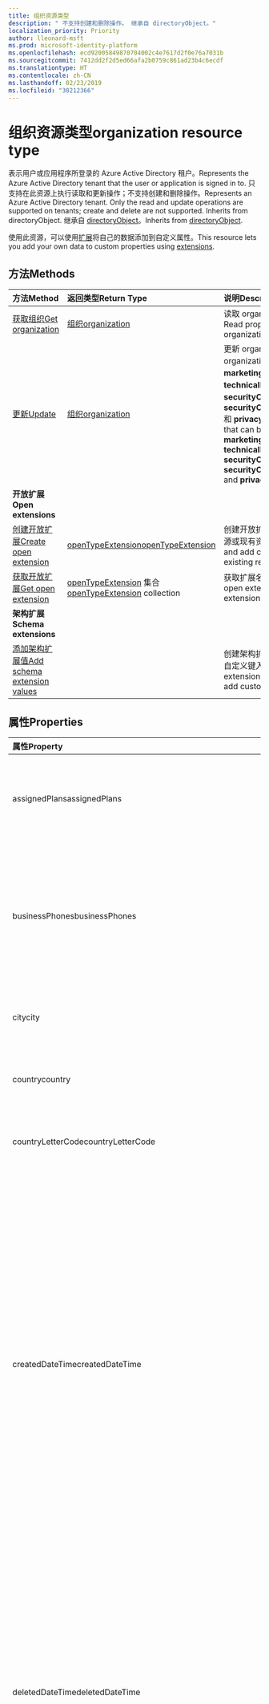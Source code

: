 ```yaml
---
title: 组织资源类型
description: " 不支持创建和删除操作。 继承自 directoryObject。"
localization_priority: Priority
author: lleonard-msft
ms.prod: microsoft-identity-platform
ms.openlocfilehash: ecd92005849870704002c4e7617d2f0e76a7031b
ms.sourcegitcommit: 7412dd2f2d5ed66afa2b0759c861ad23b4c6ecdf
ms.translationtype: HT
ms.contentlocale: zh-CN
ms.lasthandoff: 02/23/2019
ms.locfileid: "30212366"
---
```

# <a name="organization-resource-type"></a><span data-ttu-id="08f57-104">组织资源类型</span><span class="sxs-lookup"><span data-stu-id="08f57-104">organization resource type</span></span>

<span data-ttu-id="08f57-105">表示用户或应用程序所登录的 Azure Active Directory 租户。</span><span class="sxs-lookup"><span data-stu-id="08f57-105">Represents the Azure Active Directory tenant that the user or application is signed in to.</span></span> <span data-ttu-id="08f57-106">只支持在此资源上执行读取和更新操作；不支持创建和删除操作。</span><span class="sxs-lookup"><span data-stu-id="08f57-106">Represents an Azure Active Directory tenant. Only the read and update operations are supported on tenants; create and delete are not supported. Inherits from directoryObject.</span></span> <span data-ttu-id="08f57-107">继承自 [directoryObject](directoryobject.md)。</span><span class="sxs-lookup"><span data-stu-id="08f57-107">Inherits from [directoryObject](directoryobject.md).</span></span>

<span data-ttu-id="08f57-108">使用此资源，可以使用[扩展](/graph/extensibility-overview)将自己的数据添加到自定义属性。</span><span class="sxs-lookup"><span data-stu-id="08f57-108">This resource lets you add your own data to custom properties using [extensions](/graph/extensibility-overview).</span></span>

## <a name="methods"></a><span data-ttu-id="08f57-109">方法</span><span class="sxs-lookup"><span data-stu-id="08f57-109">Methods</span></span>

| <span data-ttu-id="08f57-110">方法</span><span class="sxs-lookup"><span data-stu-id="08f57-110">Method</span></span>       | <span data-ttu-id="08f57-111">返回类型</span><span class="sxs-lookup"><span data-stu-id="08f57-111">Return Type</span></span>  |<span data-ttu-id="08f57-112">说明</span><span class="sxs-lookup"><span data-stu-id="08f57-112">Description</span></span>|
|:---------------|:--------|:----------|
|[<span data-ttu-id="08f57-113">获取组织</span><span class="sxs-lookup"><span data-stu-id="08f57-113">Get organization</span></span>](../api/organization-get.md) | [<span data-ttu-id="08f57-114">组织</span><span class="sxs-lookup"><span data-stu-id="08f57-114">organization</span></span>](organization.md) |<span data-ttu-id="08f57-115">读取 organization 对象的属性和关系。</span><span class="sxs-lookup"><span data-stu-id="08f57-115">Read properties and relationships of organization object.</span></span>|
|[<span data-ttu-id="08f57-116">更新</span><span class="sxs-lookup"><span data-stu-id="08f57-116">Update</span></span>](../api/organization-update.md) | [<span data-ttu-id="08f57-117">组织</span><span class="sxs-lookup"><span data-stu-id="08f57-117">organization</span></span>](organization.md)  |<span data-ttu-id="08f57-118">更新 organization 对象。</span><span class="sxs-lookup"><span data-stu-id="08f57-118">Update organization object.</span></span> <span data-ttu-id="08f57-119">可更新的限定属性：**marketingNotificationMails**、**technicalNotificationMails**、**securityComplianceNotificationMails**、**securityComplianceNotificationPhones** 和 **privacyProfile**。</span><span class="sxs-lookup"><span data-stu-id="08f57-119">The only properties that can be updated are: **marketingNotificationMails**, **technicalNotificationMails**, **securityComplianceNotificationMails**, **securityComplianceNotificationPhones** and **privacyProfile**.</span></span> |
|<span data-ttu-id="08f57-120">**开放扩展**</span><span class="sxs-lookup"><span data-stu-id="08f57-120">**Open extensions**</span></span>| 
|[<span data-ttu-id="08f57-121">创建开放扩展</span><span class="sxs-lookup"><span data-stu-id="08f57-121">Create open extension</span></span>](../api/opentypeextension-post-opentypeextension.md) |[<span data-ttu-id="08f57-122">openTypeExtension</span><span class="sxs-lookup"><span data-stu-id="08f57-122">openTypeExtension</span></span>](opentypeextension.md)| <span data-ttu-id="08f57-123">创建开放扩展，并将自定义属性添加到新资源或现有资源。</span><span class="sxs-lookup"><span data-stu-id="08f57-123">Create an open extension and add custom properties to a new or existing resource.</span></span>|
|[<span data-ttu-id="08f57-124">获取开放扩展</span><span class="sxs-lookup"><span data-stu-id="08f57-124">Get open extension</span></span>](../api/opentypeextension-get.md) |<span data-ttu-id="08f57-125">[openTypeExtension](opentypeextension.md) 集合</span><span class="sxs-lookup"><span data-stu-id="08f57-125">[openTypeExtension](opentypeextension.md) collection</span></span>| <span data-ttu-id="08f57-126">获取扩展名称标识的开放扩展。</span><span class="sxs-lookup"><span data-stu-id="08f57-126">Get an open extension identified by the extension name.</span></span>|
|<span data-ttu-id="08f57-127">**架构扩展**</span><span class="sxs-lookup"><span data-stu-id="08f57-127">**Schema extensions**</span></span>| 
|[<span data-ttu-id="08f57-128">添加架构扩展值</span><span class="sxs-lookup"><span data-stu-id="08f57-128">Add schema extension values</span></span>](/graph/extensibility-schema-groups) || <span data-ttu-id="08f57-129">创建架构扩展定义，然后使用它向资源添加自定义键入数据。</span><span class="sxs-lookup"><span data-stu-id="08f57-129">Create a schema extension definition and then use it to add custom typed data to a resource.</span></span>|

## <a name="properties"></a><span data-ttu-id="08f57-130">属性</span><span class="sxs-lookup"><span data-stu-id="08f57-130">Properties</span></span>

| <span data-ttu-id="08f57-131">属性</span><span class="sxs-lookup"><span data-stu-id="08f57-131">Property</span></span>                             | <span data-ttu-id="08f57-132">类型</span><span class="sxs-lookup"><span data-stu-id="08f57-132">Type</span></span>                                                              | <span data-ttu-id="08f57-133">说明</span><span class="sxs-lookup"><span data-stu-id="08f57-133">Description</span></span>                                                                                                                                                                                                                                                                          |
|:-------------------------------------|:------------------------------------------------------------------|:-------------------------------------------------------------------------------------------------------------------------------------------------------------------------------------------------------------------------------------------------------------------------------------|
| <span data-ttu-id="08f57-134">assignedPlans</span><span class="sxs-lookup"><span data-stu-id="08f57-134">assignedPlans</span></span>                        | <span data-ttu-id="08f57-135">[assignedPlan](assignedplan.md) 集合</span><span class="sxs-lookup"><span data-stu-id="08f57-135">[assignedPlan](assignedplan.md) collection</span></span>                        | <span data-ttu-id="08f57-p104">与租户相关的服务计划的集合。不可为空。</span><span class="sxs-lookup"><span data-stu-id="08f57-p104">The collection of service plans associated with the tenant. Not nullable.</span></span>                                                                                                                                                                                                            |
| <span data-ttu-id="08f57-138">businessPhones</span><span class="sxs-lookup"><span data-stu-id="08f57-138">businessPhones</span></span>                      | <span data-ttu-id="08f57-139">字符串集合</span><span class="sxs-lookup"><span data-stu-id="08f57-139">String collection</span></span>                                         | <span data-ttu-id="08f57-140">组织的电话号码。</span><span class="sxs-lookup"><span data-stu-id="08f57-140">Telephone number for the organization</span></span> <span data-ttu-id="08f57-141">注意：虽然这是字符串集合，但是只能为该属性设置一个号码。</span><span class="sxs-lookup"><span data-stu-id="08f57-141">Note: Although this is a string collection, only one number can be set for this property.</span></span>                                                                                            |
| <span data-ttu-id="08f57-142">city</span><span class="sxs-lookup"><span data-stu-id="08f57-142">city</span></span>                                 | <span data-ttu-id="08f57-143">String</span><span class="sxs-lookup"><span data-stu-id="08f57-143">String</span></span>                                                            | <span data-ttu-id="08f57-144">组织地址所在的城市名称</span><span class="sxs-lookup"><span data-stu-id="08f57-144">City name of the address for the organization</span></span>                                                                                                                                                                                                                                        |
| <span data-ttu-id="08f57-145">country</span><span class="sxs-lookup"><span data-stu-id="08f57-145">country</span></span>                              | <span data-ttu-id="08f57-146">字符串</span><span class="sxs-lookup"><span data-stu-id="08f57-146">String</span></span>                                                            | <span data-ttu-id="08f57-147">组织地址所在的国家/地区名称。</span><span class="sxs-lookup"><span data-stu-id="08f57-147">Country/region name of the address for the organization</span></span>                                                                                                                                                                                                                              |
| <span data-ttu-id="08f57-148">countryLetterCode</span><span class="sxs-lookup"><span data-stu-id="08f57-148">countryLetterCode</span></span>                    | <span data-ttu-id="08f57-149">字符串</span><span class="sxs-lookup"><span data-stu-id="08f57-149">String</span></span>                                                            | <span data-ttu-id="08f57-150">组织所在的国家/地区缩写</span><span class="sxs-lookup"><span data-stu-id="08f57-150">Country/region abbreviation for the organization</span></span>                                                                                                                                                                                                                                     |
|<span data-ttu-id="08f57-151">createdDateTime</span><span class="sxs-lookup"><span data-stu-id="08f57-151">createdDateTime</span></span>|<span data-ttu-id="08f57-152">DateTimeOffset</span><span class="sxs-lookup"><span data-stu-id="08f57-152">DateTimeOffset</span></span>| <span data-ttu-id="08f57-153">组织的创建时间戳。</span><span class="sxs-lookup"><span data-stu-id="08f57-153">Timestamp of when the group was created.</span></span> <span data-ttu-id="08f57-154">值无法修改，并在组织创建时自动填充。</span><span class="sxs-lookup"><span data-stu-id="08f57-154">The value cannot be modified and is automatically populated when the group is created.</span></span> <span data-ttu-id="08f57-155">时间戳类型表示采用 ISO 8601 格式的日期和时间信息，始终采用 UTC 时间。</span><span class="sxs-lookup"><span data-stu-id="08f57-155">The Timestamp type represents date and time information using ISO 8601 format and is always in UTC time.</span></span> <span data-ttu-id="08f57-156">例如，2014 年 1 月 1 日午夜 UTC 如下所示：`'2014-01-01T00:00:00Z'`。</span><span class="sxs-lookup"><span data-stu-id="08f57-156">For example, midnight UTC on Jan 1, 2014 would look like this: `'2014-01-01T00:00:00Z'`.</span></span> <span data-ttu-id="08f57-157">只读。</span><span class="sxs-lookup"><span data-stu-id="08f57-157">Read-only.</span></span> |
| <span data-ttu-id="08f57-158">deletedDateTime</span><span class="sxs-lookup"><span data-stu-id="08f57-158">deletedDateTime</span></span>                    | <span data-ttu-id="08f57-159">DateTimeOffset</span><span class="sxs-lookup"><span data-stu-id="08f57-159">DateTimeOffset</span></span>                                                    | <span data-ttu-id="08f57-160">表示采用 ISO 8601 格式创建 Azure AD 的日期和时间，始终采用 UTC 时间。</span><span class="sxs-lookup"><span data-stu-id="08f57-160">Represents date and time of when the Azure AD tenant was deleted using ISO 8601 format and is always in UTC time.</span></span> <span data-ttu-id="08f57-161">例如，2014 年 1 月 1 日午夜 UTC 如下所示：`'2014-01-01T00:00:00Z'`。</span><span class="sxs-lookup"><span data-stu-id="08f57-161">For example, midnight UTC on Jan 1, 2014 would look like this: `'2014-01-01T00:00:00Z'`.</span></span> <span data-ttu-id="08f57-162">只读。</span><span class="sxs-lookup"><span data-stu-id="08f57-162">Read-only.</span></span>                                                                                     |
|<span data-ttu-id="08f57-163">createdDateTime</span><span class="sxs-lookup"><span data-stu-id="08f57-163">createdDateTime</span></span>|<span data-ttu-id="08f57-164">DateTimeOffset</span><span class="sxs-lookup"><span data-stu-id="08f57-164">DateTimeOffset</span></span>| <span data-ttu-id="08f57-165">组织的创建时间戳。</span><span class="sxs-lookup"><span data-stu-id="08f57-165">Timestamp of when the group was created.</span></span> <span data-ttu-id="08f57-166">值无法修改，并在组织创建时自动填充。</span><span class="sxs-lookup"><span data-stu-id="08f57-166">The value cannot be modified and is automatically populated when the group is created.</span></span> <span data-ttu-id="08f57-167">时间戳类型表示采用 ISO 8601 格式的日期和时间信息，始终采用 UTC 时间。</span><span class="sxs-lookup"><span data-stu-id="08f57-167">The Timestamp type represents date and time information using ISO 8601 format and is always in UTC time.</span></span> <span data-ttu-id="08f57-168">例如，2014 年 1 月 1 日午夜 UTC 如下所示：`'2014-01-01T00:00:00Z'`。</span><span class="sxs-lookup"><span data-stu-id="08f57-168">For example, midnight UTC on Jan 1, 2014 would look like this: `'2014-01-01T00:00:00Z'`.</span></span> <span data-ttu-id="08f57-169">只读。</span><span class="sxs-lookup"><span data-stu-id="08f57-169">Read-only.</span></span> |
| <span data-ttu-id="08f57-170">displayName</span><span class="sxs-lookup"><span data-stu-id="08f57-170">displayName</span></span>                          | <span data-ttu-id="08f57-171">String</span><span class="sxs-lookup"><span data-stu-id="08f57-171">String</span></span>                                                            | <span data-ttu-id="08f57-172">租户的显示名称。</span><span class="sxs-lookup"><span data-stu-id="08f57-172">The display name for the tenant.</span></span>                                                                                                                                                                                                                                                     |
| <span data-ttu-id="08f57-173">id</span><span class="sxs-lookup"><span data-stu-id="08f57-173">id</span></span>                                   | <span data-ttu-id="08f57-174">字符串</span><span class="sxs-lookup"><span data-stu-id="08f57-174">String</span></span>                                                            | <span data-ttu-id="08f57-175">租户 ID，表示组织（或租户）的唯一标识符。</span><span class="sxs-lookup"><span data-stu-id="08f57-175">The tenant ID, a unique identifier representing the organization (or tenant).</span></span> <span data-ttu-id="08f57-176">继承自 [directoryObject](directoryobject.md)。</span><span class="sxs-lookup"><span data-stu-id="08f57-176">Inherited from [directoryObject](directoryobject.md).</span></span> <span data-ttu-id="08f57-177">键。</span><span class="sxs-lookup"><span data-stu-id="08f57-177">Key.</span></span> <span data-ttu-id="08f57-178">不可为 null。</span><span class="sxs-lookup"><span data-stu-id="08f57-178">Not nullable.</span></span> <span data-ttu-id="08f57-179">只读。</span><span class="sxs-lookup"><span data-stu-id="08f57-179">Read-only.</span></span>                                                                                                                                                            |
|<span data-ttu-id="08f57-180">isMultipleDataLocationsForServicesEnabled</span><span class="sxs-lookup"><span data-stu-id="08f57-180">isMultipleDataLocationsForServicesEnabled</span></span>|<span data-ttu-id="08f57-181">布尔值</span><span class="sxs-lookup"><span data-stu-id="08f57-181">Boolean</span></span>|<span data-ttu-id="08f57-182">如果组织支持多地理位置，则为 **true**；如果组织不支持多地理位置，则为 **false**；**为空**（默认）。</span><span class="sxs-lookup"><span data-stu-id="08f57-182">**true** if organization is Multi-Geo enabled; **false** if organization is not Multi-Geo enabled; **null** (default).</span></span> <span data-ttu-id="08f57-183">只读。</span><span class="sxs-lookup"><span data-stu-id="08f57-183">Read-only.</span></span> <span data-ttu-id="08f57-184">有关详细信息，请参阅 [OneDrive Online 多地理位置](https://docs.microsoft.com/sharepoint/dev/solution-guidance/multigeo-introduction)。</span><span class="sxs-lookup"><span data-stu-id="08f57-184">For more information, see [OneDrive Online Multi-Geo](https://docs.microsoft.com/sharepoint/dev/solution-guidance/multigeo-introduction).</span></span>|
| <span data-ttu-id="08f57-185">marketingNotificationEmails</span><span class="sxs-lookup"><span data-stu-id="08f57-185">marketingNotificationEmails</span></span>          | <span data-ttu-id="08f57-186">String collection</span><span class="sxs-lookup"><span data-stu-id="08f57-186">String collection</span></span>                                                 | <span data-ttu-id="08f57-187">不可为空。</span><span class="sxs-lookup"><span data-stu-id="08f57-187">Not nullable.</span></span>                                                                                                                                                                                                                                                                        |
| <span data-ttu-id="08f57-188">onPremisesLastSyncDateTime</span><span class="sxs-lookup"><span data-stu-id="08f57-188">onPremisesLastSyncDateTime</span></span>               | <span data-ttu-id="08f57-189">DateTimeOffset</span><span class="sxs-lookup"><span data-stu-id="08f57-189">DateTimeOffset</span></span>                                                    | <span data-ttu-id="08f57-190">租户上次与本地目录同步的时间和日期。</span><span class="sxs-lookup"><span data-stu-id="08f57-190">The time and date at which the tenant was last synced with the on-premise directory.</span></span> <span data-ttu-id="08f57-191">时间戳类型表示采用 ISO 8601 格式的日期和时间信息，始终采用 UTC 时间。</span><span class="sxs-lookup"><span data-stu-id="08f57-191">The Timestamp type represents date and time information using ISO 8601 format and is always in UTC time.</span></span> <span data-ttu-id="08f57-192">例如，2014 年 1 月 1 日午夜 UTC 如下所示：`'2014-01-01T00:00:00Z'`。</span><span class="sxs-lookup"><span data-stu-id="08f57-192">For example, midnight UTC on Jan 1, 2014 would look like this: `'2014-01-01T00:00:00Z'`.</span></span> <span data-ttu-id="08f57-193">只读。</span><span class="sxs-lookup"><span data-stu-id="08f57-193">Read-only.</span></span> |
| <span data-ttu-id="08f57-194">onPremisesSyncEnabled</span><span class="sxs-lookup"><span data-stu-id="08f57-194">onPremisesSyncEnabled</span></span>                       | <span data-ttu-id="08f57-195">Boolean</span><span class="sxs-lookup"><span data-stu-id="08f57-195">Boolean</span></span>                                                           | <span data-ttu-id="08f57-196">如果此对象从本地目录同步，则为 **true**；如果此对象最初从本地目录同步，但以后不再同步，则为 **false**；如果此对象从未从本地目录同步，则为 **null**（默认值）。</span><span class="sxs-lookup"><span data-stu-id="08f57-196">**true** if this object is synced from an on-premises directory; **false** if this object was originally synced from an on-premises directory but is no longer synced; **null** if this object has never been synced from an on-premises directory (default).</span></span>                        |
| <span data-ttu-id="08f57-197">postalCode</span><span class="sxs-lookup"><span data-stu-id="08f57-197">postalCode</span></span>                           | <span data-ttu-id="08f57-198">String</span><span class="sxs-lookup"><span data-stu-id="08f57-198">String</span></span>                                                            | <span data-ttu-id="08f57-199">组织地址的邮政编码。</span><span class="sxs-lookup"><span data-stu-id="08f57-199">Postal code of the address for the organization</span></span>                                                                                                                                                                                                                                      |
| <span data-ttu-id="08f57-200">preferredLanguage</span><span class="sxs-lookup"><span data-stu-id="08f57-200">preferredLanguage</span></span>                    | <span data-ttu-id="08f57-201">String</span><span class="sxs-lookup"><span data-stu-id="08f57-201">String</span></span>                                                            | <span data-ttu-id="08f57-202">组织的首选语言。</span><span class="sxs-lookup"><span data-stu-id="08f57-202">The preferred language for the organization.</span></span> <span data-ttu-id="08f57-203">应遵循 ISO 639-1 代码；例如“en”。</span><span class="sxs-lookup"><span data-stu-id="08f57-203">Should follow ISO 639-1 Code; for example "en".</span></span>                                                                                                                                                                                         |
| <span data-ttu-id="08f57-204">privacyProfile</span><span class="sxs-lookup"><span data-stu-id="08f57-204">privacyProfile</span></span>                       | [<span data-ttu-id="08f57-205">privacyProfile</span><span class="sxs-lookup"><span data-stu-id="08f57-205">privacyProfile</span></span>](privacyprofile.md)                               | <span data-ttu-id="08f57-206">组织的隐私配置文件。</span><span class="sxs-lookup"><span data-stu-id="08f57-206">The privacy profile of an organization.</span></span>                                                                                                                                                                                                                                              |
| <span data-ttu-id="08f57-207">provisionedPlans</span><span class="sxs-lookup"><span data-stu-id="08f57-207">provisionedPlans</span></span>                     | <span data-ttu-id="08f57-208">[ProvisionedPlan](provisionedplan.md) 集合</span><span class="sxs-lookup"><span data-stu-id="08f57-208">[ProvisionedPlan](provisionedplan.md) collection</span></span>                  | <span data-ttu-id="08f57-209">不可为 null。</span><span class="sxs-lookup"><span data-stu-id="08f57-209">Not nullable.</span></span>                                                                                                                                                                                                                                                                        |
| <span data-ttu-id="08f57-210">securityComplianceNotificationMails</span><span class="sxs-lookup"><span data-stu-id="08f57-210">securityComplianceNotificationMails</span></span>  | <span data-ttu-id="08f57-211">String collection</span><span class="sxs-lookup"><span data-stu-id="08f57-211">String collection</span></span>                                                 |                                                                                                                                                                                                                                                                                      |
| <span data-ttu-id="08f57-212">securityComplianceNotificationPhones</span><span class="sxs-lookup"><span data-stu-id="08f57-212">securityComplianceNotificationPhones</span></span> | <span data-ttu-id="08f57-213">String collection</span><span class="sxs-lookup"><span data-stu-id="08f57-213">String collection</span></span>                                                 |                                                                                                                                                                                                                                                                                      |
| <span data-ttu-id="08f57-214">state</span><span class="sxs-lookup"><span data-stu-id="08f57-214">state</span></span>                                | <span data-ttu-id="08f57-215">String</span><span class="sxs-lookup"><span data-stu-id="08f57-215">String</span></span>                                                            | <span data-ttu-id="08f57-216">组织地址所在的省/自治区/直辖市名称。</span><span class="sxs-lookup"><span data-stu-id="08f57-216">State name of the address for the organization</span></span>                                                                                                                                                                                                                                       |
| <span data-ttu-id="08f57-217">street</span><span class="sxs-lookup"><span data-stu-id="08f57-217">street</span></span>                               | <span data-ttu-id="08f57-218">String</span><span class="sxs-lookup"><span data-stu-id="08f57-218">String</span></span>                                                            | <span data-ttu-id="08f57-219">组织地址所在的街道名称。</span><span class="sxs-lookup"><span data-stu-id="08f57-219">Street name of the address for organization</span></span>                                                                                                                                                                                                                                          |
| <span data-ttu-id="08f57-220">technicalNotificationMails</span><span class="sxs-lookup"><span data-stu-id="08f57-220">technicalNotificationMails</span></span>           | <span data-ttu-id="08f57-221">String collection</span><span class="sxs-lookup"><span data-stu-id="08f57-221">String collection</span></span>                                                 | <span data-ttu-id="08f57-222">不可为空。</span><span class="sxs-lookup"><span data-stu-id="08f57-222">Not nullable.</span></span>                                                                                                                                                                                                                                                                        |
| <span data-ttu-id="08f57-223">verifiedDomains</span><span class="sxs-lookup"><span data-stu-id="08f57-223">verifiedDomains</span></span>                      | <span data-ttu-id="08f57-224">[VerifiedDomain](verifieddomain.md) 集合</span><span class="sxs-lookup"><span data-stu-id="08f57-224">[VerifiedDomain](verifieddomain.md) collection</span></span>                    | <span data-ttu-id="08f57-p113">与该租户相关联的域集合。不可为 null。</span><span class="sxs-lookup"><span data-stu-id="08f57-p113">The collection of domains associated with this tenant. Not nullable.</span></span>                                                                                                                                                                                                                 |

## <a name="relationships"></a><span data-ttu-id="08f57-227">关系</span><span class="sxs-lookup"><span data-stu-id="08f57-227">Relationships</span></span>
| <span data-ttu-id="08f57-228">关系</span><span class="sxs-lookup"><span data-stu-id="08f57-228">Relationship</span></span> | <span data-ttu-id="08f57-229">类型</span><span class="sxs-lookup"><span data-stu-id="08f57-229">Type</span></span>   |<span data-ttu-id="08f57-230">说明</span><span class="sxs-lookup"><span data-stu-id="08f57-230">Description</span></span>|
|:---------------|:--------|:----------|
|<span data-ttu-id="08f57-231">extensions</span><span class="sxs-lookup"><span data-stu-id="08f57-231">extensions</span></span>|<span data-ttu-id="08f57-232">[扩展](extension.md)集合</span><span class="sxs-lookup"><span data-stu-id="08f57-232">[extension](extension.md) collection</span></span>|<span data-ttu-id="08f57-p114">为组织定义的开放扩展集合。只读。可为 Null。</span><span class="sxs-lookup"><span data-stu-id="08f57-p114">The collection of open extensions defined for the organization. Read-only. Nullable.</span></span>|

## <a name="json-representation"></a><span data-ttu-id="08f57-236">JSON 表示形式</span><span class="sxs-lookup"><span data-stu-id="08f57-236">JSON representation</span></span>

<span data-ttu-id="08f57-237">下面是资源的 JSON 表示形式。</span><span class="sxs-lookup"><span data-stu-id="08f57-237">Here is a JSON representation of the resource.</span></span>

<!--{
  "blockType": "resource",
  "openType": true,
  "optionalProperties": [
    "extensions"
  ],
  "keyProperty": "id",
  "baseType": "microsoft.graph.directoryObject",
  "@odata.type": "microsoft.graph.organization"
}-->

```json
{
  "assignedPlans": [{"@odata.type": "microsoft.graph.assignedPlan"}],
  "businessPhones": ["string"],
  "city": "string",
  "country": "string",
  "countryLetterCode": "string",
  "createdDateTime": "String (timestamp)",
  "deletedDateTime": "String (timestamp)",
  "displayName": "string",
  "id": "string (identifier)",
  "isMultipleDataLocationsForServicesEnabled": "boolean",
  "marketingNotificationEmails": ["string"],
  "onPremisesLastSyncDateTime": "String (timestamp)",
  "onPremisesSyncEnabled": true,
  "postalCode": "string",
  "preferredLanguage": "string",
  "privacyProfile": {"@odata.type": "microsoft.graph.privacyProfile"},
  "provisionedPlans": [{"@odata.type": "microsoft.graph.provisionedPlan"}],
  "securityComplianceNotificationMails": ["string"],
  "securityComplianceNotificationPhones": ["string"],
  "state": "string",
  "street": "string",
  "technicalNotificationMails": ["string"],
  "verifiedDomains": [{"@odata.type": "microsoft.graph.verifiedDomain"}]
}
```

## <a name="see-also"></a><span data-ttu-id="08f57-238">另请参阅</span><span class="sxs-lookup"><span data-stu-id="08f57-238">See also</span></span>

- [<span data-ttu-id="08f57-239">使用扩展向资源添加自定义数据</span><span class="sxs-lookup"><span data-stu-id="08f57-239">Add custom data to resources using extensions</span></span>](/graph/extensibility-overview)
- [<span data-ttu-id="08f57-240">使用开放扩展向用户添加自定义数据</span><span class="sxs-lookup"><span data-stu-id="08f57-240">Add custom data to users using open extensions</span></span>](/graph/extensibility-open-users)
- [<span data-ttu-id="08f57-241">使用架构扩展向组添加自定义数据</span><span class="sxs-lookup"><span data-stu-id="08f57-241">Add custom data to groups using schema extensions</span></span>](/graph/extensibility-schema-groups)

<!-- uuid: 8fcb5dbc-d5aa-4681-8e31-b001d5168d79
2015-10-25 14:57:30 UTC -->
<!-- {
  "type": "#page.annotation",
  "description": "organization resource",
  "keywords": "",
  "section": "documentation",
  "suppressions": [
    "Warning: /api-reference/v1.0/resources/organization.md:
      Property 'businessPhones' found in resource definition for 'microsoft.graph.organization', but not described in markdown table.",
    "Warning: /api-reference/v1.0/resources/organization.md:
      Property 'onPremisesLastSyncDateTime' found in resource definition for 'microsoft.graph.organization', but not described in markdown table.",
    "Warning: /api-reference/v1.0/resources/organization.md:
      Property 'onPremisesSyncEnabled' found in resource definition for 'microsoft.graph.organization', but not described in markdown table.",
    "Warning: /api-reference/v1.0/resources/organization.md:
      Property 'securityComplianceNotificationMails' found in resource definition for 'microsoft.graph.organization', but not described in markdown table.",
    "Warning: /api-reference/v1.0/resources/organization.md:
      Property 'securityComplianceNotificationPhones' found in resource definition for 'microsoft.graph.organization', but not described in markdown table."
  ],
  "tocPath": ""
}-->
